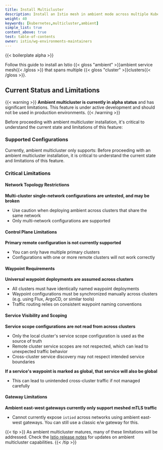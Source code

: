 ```yaml
---
title: Install Multicluster
description: Install an Istio mesh in ambient mode across multiple Kubernetes clusters.
weight: 40
keywords: [kubernetes,multicluster,ambient]
simple_list: true
content_above: true
test: table-of-contents
owner: istio/wg-environments-maintainers
---
```


{{< boilerplate alpha >}}

Follow this guide to install an Istio {{< gloss "ambient" >}}ambient service mesh{{< /gloss >}}
that spans multiple {{< gloss "cluster" >}}clusters{{< /gloss >}}.

## Current Status and Limitations

{{< warning >}}
**Ambient multicluster is currently in alpha status** and has significant limitations.
This feature is under active development and should not be used in production environments.
{{< /warning >}}

Before proceeding with ambient multicluster installation, it's critical to understand
the current state and limitations of this feature:

### Supported Configurations

Currently, ambient multicluster only supports:
Before proceeding with an ambient multicluster installation, it is critical to understand
the current state and limitations of this feature.

### Critical Limitations

#### Network Topology Restrictions

**Multi-cluster single-network configurations are untested, and may be broken**
  - Use caution when deploying ambient across clusters that share the same network
  - Only multi-network configurations are supported

#### Control Plane Limitations

**Primary remote configuration is not currently supported**
  - You can only have multiple primary clusters
  - Configurations with one or more remote clusters will not work correctly

#### Waypoint Requirements

**Universal waypoint deployments are assumed across clusters**
  - All clusters must have identically named waypoint deployments
  - Waypoint configurations must be synchronized manually across clusters (e.g. using Flux, ArgoCD, or similar tools)
  - Traffic routing relies on consistent waypoint naming conventions

#### Service Visibility and Scoping

**Service scope configurations are not read from across clusters**
  - Only the local cluster's service scope configuration is used as the source of truth
  - Remote cluster service scopes are not respected, which can lead to unexpected traffic behavior
  - Cross-cluster service discovery may not respect intended service boundaries

**If a service's waypoint is marked as global, that service will also be global**
  - This can lead to unintended cross-cluster traffic if not managed carefully

#### Gateway Limitations

**Ambient east-west gateways currently only support meshed mTLS traffic**
  - Cannot currently expose `istiod` across networks using ambient east-west gateways. You can still use a classic e/w gateway for this.

{{< tip >}}
As ambient multicluster matures, many of these limitations will be addressed.
Check the [Istio release notes](https://istio.io/news/) for updates on
ambient multicluster capabilities.
{{< /tip >}}
